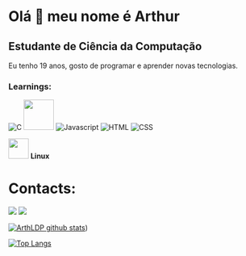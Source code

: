 Olá 👋 meu nome é Arthur
==========================

Estudante de Ciência da Computação
-----------------------------

Eu tenho 19 anos, gosto de programar e aprender novas tecnologias.

### Learnings:
![C](https://img.shields.io/badge/C-00599C?style=for-the-badge&logo=c%2B%2B&logoColor=black)
<img style="height: 60px; width: 60px;" src="https://cdn.jsdelivr.net/gh/devicons/devicon@latest/icons/java/java-original-wordmark.svg"/>
![Javascript](https://img.shields.io/badge/Javascript-f20707?style=for-the-badge&logo=java&logoColor=blue)
![HTML](https://img.shields.io/badge/Html-f20707?style=for-the-badge&logo=java&logoColor=blue)
![CSS](https://img.shields.io/badge/Css-f20707?style=for-the-badge&logo=java&logoColor=blue)

<div>
  <img style="height: 40px; width: 40px;" src="https://cdn.jsdelivr.net/gh/devicons/devicon@latest/icons/linux/linux-original.svg" />
  <b>Linux</b>
</div>


# Contacts:
<div>
<a href = "arthurlourencodp@gmail.com"><img src="https://img.shields.io/badge/Gmail-D14836?style=for-the-badge&logo=gmail&logoColor=white" target="_blank"></a>
<a href= "https://www.linkedin.com/in/arthur-pessoa-914406235/" target="_blank"><img src="https://img.shields.io/badge/-LinkedIn-%230077B5?style=for-the-badge&logo=linkedin&logoColor=white" target="_blank"></a> 
</div>


[![ArthLDP github stats](https://github-readme-stats.vercel.app/api?username=ArthLDP&show_icons=true&title_color=fff&icon_color=37aaff&text_color=f8f8f2&bg_color=171c24&count_private=true)](https://github.com/ArthLDP))

[![Top Langs](https://github-readme-stats.vercel.app/api/top-langs/?username=ArthLDP&layout=compact&title_color=fff&text_color=f8f8f2&hide=java&bg_color=171c24)](https://github.com/ArthLDP)
